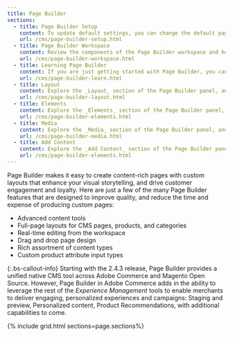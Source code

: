 ```yaml
---
title: Page Builder
sections:
  - title: Page Builder Setup
    content: To update default settings, you can change the default page layout and enable more advance Page Builder features. You can also integrate Google Maps to incorporate location content in your pages.
    url: /cms/page-builder-setup.html
  - title: Page Builder Workspace
    content: Review the components of the Page Builder workspace and how they enable you to create engaging content for your stores.
    url: /cms/page-builder-workspace.html
  - title: Learning Page Builder
    content: If you are just getting started with Page Builder, you can get up to speed quickly by completing the tutorials and building a sample page, reusable content block, and catalog page for product listings.
    url: /cms/page-builder-learn.html
  - title: Layout
    content: Explore the _Layout_ section of the Page Builder panel, and how to use these tools to add rows, columns, or tabs to the Page Builder stage.
    url: /cms/page-builder-layout.html
  - title: Elements
    content: Explore the _Elements_ section of the Page Builder panel, and how to use these tools to add text, headings, buttons, dividers, and HTML code to any layout container on the Page Builder stage.
    url: /cms/page-builder-elements.html
  - title: Media
    content: Explore the _Media_ section of the Page Builder panel, and how to use these tools to add images, video, banners, sliders, and Google Maps to any layout container on the Page Builder stage.
    url: /cms/page-builder-media.html
  - title: Add Content
    content: Explore the _Add Content_ section of the Page Builder panel, and how to add existing content components to the Page Builder stage.
    url: /cms/page-builder-elements.html
---
```


Page Builder makes it easy to create content-rich pages with custom layouts that enhance your visual storytelling, and drive customer engagement and loyalty. Here are just a few of the many Page Builder features that are designed to improve quality, and reduce the time and expense of producing custom pages:

- Advanced content tools
- Full-page layouts for CMS pages, products, and categories
- Real-time editing from the workspace
- Drag and drop page design
- Rich assortment of content types
- Custom product attribute input types

{:.bs-callout-info}
Starting with the 2.4.3 release, Page Builder provides a unified native CMS tool across Adobe Commerce and Magento Open Source. However, Page Builder in Adobe Commerce adds in the ability to leverage the rest of the _Experience Management_ tools to enable merchants to deliver engaging, personalized experiences and campaigns: Staging and preview, Personalized content, Product Recommendations, with additional capabilities to come.

{% include grid.html sections=page.sections%}


